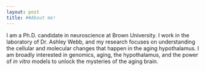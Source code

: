 ```yaml
---
layout: post
title: ##About me!
---
```




I am a Ph.D. candidate in neuroscience at Brown University. I work in the laboratory of Dr. Ashley Webb, and my research focuses on understanding the cellular and molecular changes that happen in the aging hypothalamus. I am broadly interested in genomics, aging, the hypothalamus, and the power of _in vitro_ models to unlock the mysteries of the aging brain.
